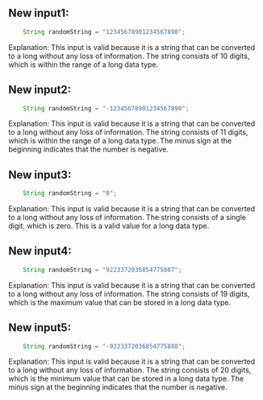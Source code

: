 ## New input1:
```java
    String randomString = "12345678901234567890";
```
Explanation: This input is valid because it is a string that can be converted to a long without any loss of information. The string consists of 10 digits, which is within the range of a long data type.

## New input2:
```java
    String randomString = "-12345678901234567890";
```
Explanation: This input is valid because it is a string that can be converted to a long without any loss of information. The string consists of 11 digits, which is within the range of a long data type. The minus sign at the beginning indicates that the number is negative.

## New input3:
```java
    String randomString = "0";
```
Explanation: This input is valid because it is a string that can be converted to a long without any loss of information. The string consists of a single digit, which is zero. This is a valid value for a long data type.

## New input4:
```java
    String randomString = "9223372036854775807";
```
Explanation: This input is valid because it is a string that can be converted to a long without any loss of information. The string consists of 19 digits, which is the maximum value that can be stored in a long data type.

## New input5:
```java
    String randomString = "-9223372036854775808";
```
Explanation: This input is valid because it is a string that can be converted to a long without any loss of information. The string consists of 20 digits, which is the minimum value that can be stored in a long data type. The minus sign at the beginning indicates that the number is negative.
